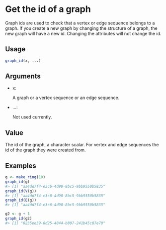 # Get the id of a graph

Graph ids are used to check that a vertex or edge sequence belongs to a
graph. If you create a new graph by changing the structure of a graph,
the new graph will have a new id. Changing the attributes will not
change the id.

## Usage

``` r
graph_id(x, ...)
```

## Arguments

- x:

  A graph or a vertex sequence or an edge sequence.

- ...:

  Not used currently.

## Value

The id of the graph, a character scalar. For vertex and edge sequences
the id of the graph they were created from.

## Examples

``` r
g <- make_ring(10)
graph_id(g)
#> [1] "aa4dd7f4-e3c6-4d90-8bc5-9bb9550b5835"
graph_id(V(g))
#> [1] "aa4dd7f4-e3c6-4d90-8bc5-9bb9550b5835"
graph_id(E(g))
#> [1] "aa4dd7f4-e3c6-4d90-8bc5-9bb9550b5835"

g2 <- g + 1
graph_id(g2)
#> [1] "0235ee39-8d25-4844-b807-241b45c87e78"
```
